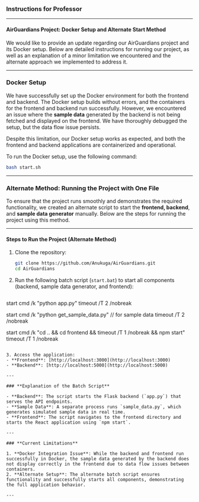 

### Instructions for Professor

---

####  AirGuardians Project: Docker Setup and Alternate Start Method  

We would like to provide an update regarding our AirGuardians project and its Docker setup. Below are detailed instructions for running our project, as well as an explanation of a minor limitation we encountered and the alternate approach we implemented to address it.

---

### **Docker Setup**

We have successfully set up the Docker environment for both the frontend and backend. The Docker setup builds without errors, and the containers for the frontend and backend run successfully. However, we encountered an issue where the **sample data** generated by the backend is not being fetched and displayed on the frontend. We have thoroughly debugged the setup, but the data flow issue persists.

Despite this limitation, our Docker setup works as expected, and both the frontend and backend applications are containerized and operational.

To run the Docker setup, use the following command:

```bash
bash start.sh
```

---

### **Alternate Method: Running the Project with One File**

To ensure that the project runs smoothly and demonstrates the required functionality, we created an alternate script to start the **frontend, backend**, and **sample data generator** manually. Below are the steps for running the project using this method.

---

#### **Steps to Run the Project (Alternate Method)**

1. Clone the repository:
   ```bash
   git clone https://github.com/Anukuga/AirGuardians.git
   cd AirGuardians
   ```

2. Run the following batch script (`start.bat`) to start all components (backend, sample data generator, and frontend):
   ```batch
start cmd /k "python app.py"
timeout /T 2 /nobreak

start cmd /k "python get_sample_data.py" // for sample data
timeout /T 2 /nobreak

start cmd /k "cd .. && cd frontend && timeout /T 1 /nobreak && npm start"
timeout /T 1 /nobreak
   ```

3. Access the application:
   - **Frontend**: [http://localhost:3000](http://localhost:3000)  
   - **Backend**: [http://localhost:5000](http://localhost:5000)

---

### **Explanation of the Batch Script**

- **Backend**: The script starts the Flask backend (`app.py`) that serves the API endpoints.
- **Sample Data**: A separate process runs `sample_data.py`, which generates simulated sample data in real time.
- **Frontend**: The script navigates to the frontend directory and starts the React application using `npm start`.

---

### **Current Limitations**

1. **Docker Integration Issue**: While the backend and frontend run successfully in Docker, the sample data generated by the backend does not display correctly in the frontend due to data flow issues between containers.  
2. **Alternate Setup**: The alternate batch script ensures functionality and successfully starts all components, demonstrating the full application behavior.

--- 

